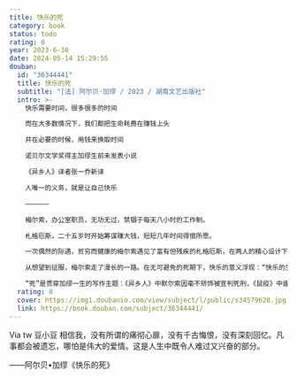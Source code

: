 ```yaml
---
title: 快乐的死
category: book
status: todo
rating: 0
year: 2023-6-30
date: 2024-05-14 15:29:55
douban:
  id: "36344441"
  title: 快乐的死
  subtitle: "[法] 阿尔贝·加缪 / 2023 / 湖南文艺出版社"
  intro: >-
    快乐需要时间，很多很多的时间

    而在大多数情况下，我们都把生命耗费在赚钱上头

    并在必要的时候，用钱来换取时间

    诺贝尔文学奖得主加缪生前未发表小说

    《异乡人》译者张一乔新译

    人唯一的义务，就是让自己快乐

    ——————

    梅尔索，办公室职员，无功无过，禁锢于每天八小时的工作制。

    札格厄斯，二十五岁时开始筹谋赚大钱，短短几年时间得偿所愿。

    一次偶然的际遇，贫穷而健康的梅尔索遇见了富有但残疾的札格厄斯，在两人的精心设计下，梅尔索获得了大笔财富，尝试了不同的生活方式，最后幸福地死去。

    从想望到征服，梅尔索走了漫长的一路。在无可避免的死期下，快乐的意义浮现：“快乐的生活没有所谓长短这回事，你觉得快乐就是快乐，没什么好讨论的，连死亡也不会构成任何阻碍——在那种情况下，死亡只是幸福的一个插曲罢了。”

    “死”是贯穿加缪一生的写作主题：《异乡人》中默尔索因毫不矫饰被宣判死刑，《鼠疫》中瘟疫肆虐全城，《卡利古拉》中暴君任意处死臣民……“加缪曾经也这样表达过身为一个作家，所要表达的东西其实并不多，作家其实会一遍又一遍写同一本书，但这本书的写法每一遍都是不同的。”（一之）《快乐的死》是加缪的首部小说作品，梅尔索的抉择和省思，也预告了加缪日后的其他小说和论述。
  rating: 8
  cover: https://img1.doubanio.com/view/subject/l/public/s34579628.jpg
  link: https://book.douban.com/subject/36344441/
---
```


Via tw 豆小豆 相信我，没有所谓的痛彻心扉，没有千古悔恨，没有深刻回忆。凡事都会被遗忘，哪怕是伟大的爱情。这是人生中既令人难过又兴奋的部分。

——阿尔贝•加缪《快乐的死》